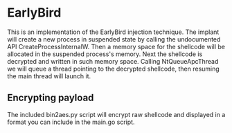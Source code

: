 # EarlyBird
This is an implementation of the EarlyBird injection technique. The implant will create a new process in suspended state by calling the undocumented API CreateProcessInternalW. Then a memory space for the shellcode will be allocated in the suspended process's memory. Next the shellcode is decrypted and written in such memory space. Calling NtQueueApcThread we will queue a thread pointing to the decrypted shellcode, then resuming the main thread will launch it.

## Encrypting payload
The included bin2aes.py script will encrypt raw shellcode and displayed in a format you can include in the main.go script.
